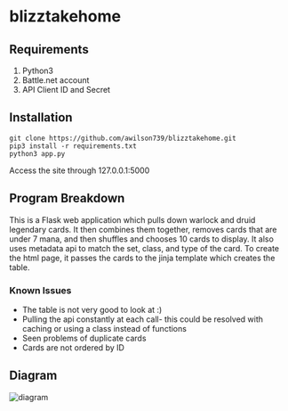 # blizztakehome

## Requirements
1. Python3
1. Battle.net account
1. API Client ID and Secret 
## Installation
```
git clone https://github.com/awilson739/blizztakehome.git
pip3 install -r requirements.txt
python3 app.py
```
Access the site through 127.0.0.1:5000
## Program Breakdown
This is a Flask web application which pulls down warlock and druid legendary cards. It then combines them together, removes cards that are under 7 mana, and then shuffles and chooses 10 cards to display. It also uses metadata api to match the set, class, and type of the card. To create the html page, it passes the cards to the jinja template which creates the table. 
### Known Issues
* The table is not very good to look at :)  
* Pulling the api constantly at each call- this could be resolved with caching or using a class instead of functions  
* Seen problems of duplicate cards  
* Cards are not ordered by ID  
## Diagram 
![diagram](https://lucid.app/publicSegments/view/94f15ee5-b118-4c35-86a1-2c052e08b70c/image.png)
